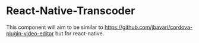 # React-Native-Transcoder

This component will aim to be similar to https://github.com/jbavari/cordova-plugin-video-editor but for react-native.
